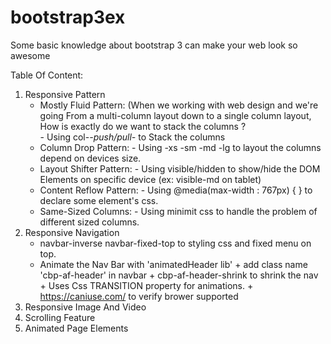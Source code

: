 # bootstrap3ex
Some basic knowledge about bootstrap 3 can make your web look so awesome 

Table Of Content:
1. Responsive Pattern
      + Mostly Fluid Pattern: 
        (When we working with web design and we're going From a multi-column layout down to a single column layout,
         How is exactly do we want to stack the columns ?   
            - Using col-*-push/pull-* to Stack the columns
      + Column Drop Pattern:
            - Using -xs -sm -md -lg to layout the columns depend on devices size.
      + Layout Shifter Pattern:
            - Using visible/hidden to show/hide the DOM Elements on specific device (ex: visible-md on tablet)
      + Content Reflow Pattern:
            - Using @media(max-width : 767px) { } to declare some element's css.
      + Same-Sized Columns:
            - Using minimit css to handle the problem of different sized columns.
2. Responsive Navigation
      + navbar-inverse navbar-fixed-top to styling css and fixed menu on top.
      + Animate the Nav Bar with 'animatedHeader lib' 
            + add class name 'cbp-af-header' in navbar 
            + cbp-af-header-shrink to shrink the nav 
            + Uses Css TRANSITION property for animations.
            + https://caniuse.com/ to verify brower supported
3. Responsive Image And Video
4. Scrolling Feature
5. Animated Page Elements

